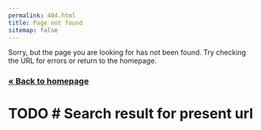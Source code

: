 ```yaml
---
permalink: 404.html
title: Page not found
sitemap: false
---
```


Sorry, but the page you are looking for has not been found. Try checking the URL for errors or return to the homepage.

<h3><a class="button" href="/">« Back to homepage</a></h3>


<h1>TODO # Search result for present url</h1>
